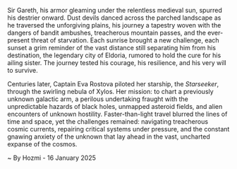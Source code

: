 
Sir Gareth, his armor gleaming under the relentless medieval sun, spurred his destrier onward.  Dust devils danced across the parched landscape as he traversed the unforgiving plains, his journey a tapestry woven with the dangers of bandit ambushes, treacherous mountain passes, and the ever-present threat of starvation. Each sunrise brought a new challenge, each sunset a grim reminder of the vast distance still separating him from his destination, the legendary city of Eldoria, rumored to hold the cure for his ailing sister.  The journey tested his courage, his resilience, and his very will to survive.

Centuries later, Captain Eva Rostova piloted her starship, the *Starseeker*, through the swirling nebula of Xylos.  Her mission: to chart a previously unknown galactic arm, a perilous undertaking fraught with the unpredictable hazards of black holes, unmapped asteroid fields, and alien encounters of unknown hostility.  Faster-than-light travel blurred the lines of time and space, yet the challenges remained: navigating treacherous cosmic currents, repairing critical systems under pressure, and the constant gnawing anxiety of the unknown that lay ahead in the vast, uncharted expanse of the cosmos.

~ By Hozmi - 16 January 2025
